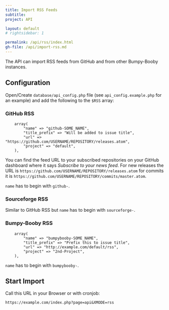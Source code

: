 ```yaml
---
title: Import RSS Feeds
subtitle: 
project: API

layout: default
# rightsidebar: 1

permalink: /api/rss/index.html
gh-file: /api/import-rss.md
---
```

The API can import RSS feeds from GitHub and from other Bumpy-Booby instances.

## Configuration

Open/Create `database/api_config.php` file (see `api_config.example.php` for an example) and add the following to the `$RSS` array:

### GitHub RSS

```
    array(
    	"name" => "github-SOME_NAME",
    	"title_prefix" => "Will be added to issue title",
    	"url" => "https://github.com/USERNAME/REPOSITORY/releases.atom",
    	"project" => "default",
    ),

```

You can find the feed URL to your subscribed repositories on your GitHub dashboard where it says *Subscribe to your news feed*.
For new releases the URL is `https://github.com/USERNAME/REPOSITORY/releases.atom` for commits it is `https://github.com/USERNAME/REPOSITORY/commits/master.atom`.

`name` has to begin with `github-`.

### Sourceforge RSS

Similar to GitHub RSS but `name` has to begin with `sourceforge-`.

### Bumpy-Booby RSS

```
    array(
    	"name" => "bumpybooby-SOME_NAME",
    	"title_prefix" => "Prefix this to issue title",
    	"url" => "http://example.com/default/rss",
    	"project" => "2nd-Project",
    ),

```

`name` has to begin with `bumpybooby-`.

## Start Import

Call this URL in your Browser or with cronjob:

```
https://example.com/index.php?page=api&XMODE=rss
```

